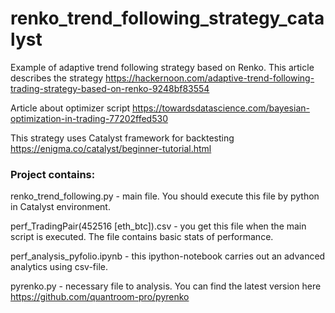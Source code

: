 # renko_trend_following_strategy_catalyst
Example of adaptive trend following strategy based on Renko. This article describes the strategy https://hackernoon.com/adaptive-trend-following-trading-strategy-based-on-renko-9248bf83554

Article about optimizer script
https://towardsdatascience.com/bayesian-optimization-in-trading-77202ffed530

This strategy uses Catalyst framework for backtesting https://enigma.co/catalyst/beginner-tutorial.html

### Project contains:

renko_trend_following.py - main file. You should execute this file by python in Catalyst environment.

perf_TradingPair(452516 [eth_btc]).csv - you get this file when the main script is executed. The file contains basic stats of performance.

perf_analysis_pyfolio.ipynb - this ipython-notebook carries out an advanced analytics using csv-file.

pyrenko.py - necessary file to analysis. You can find the latest version here https://github.com/quantroom-pro/pyrenko

